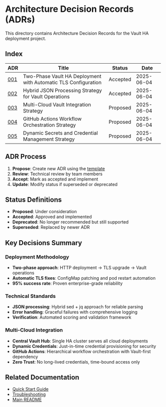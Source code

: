 # Architecture Decision Records (ADRs)

This directory contains Architecture Decision Records for the Vault HA deployment project.

## Index

| ADR | Title | Status | Date |
|-----|-------|--------|------|
| [001](001-two-phase-vault-deployment.md) | Two-Phase Vault HA Deployment with Automatic TLS Configuration | Accepted | 2025-06-04 |
| [002](002-json-processing-strategy.md) | Hybrid JSON Processing Strategy for Vault Operations | Accepted | 2025-06-04 |
| [003](003-multi-cloud-vault-integration.md) | Multi-Cloud Vault Integration Strategy | Proposed | 2025-06-04 |
| [004](004-github-actions-workflow-orchestration.md) | GitHub Actions Workflow Orchestration Strategy | Proposed | 2025-06-04 |
| [005](005-dynamic-secrets-credential-management.md) | Dynamic Secrets and Credential Management Strategy | Proposed | 2025-06-04 |

## ADR Process

1. **Propose**: Create new ADR using the [template](template.md)
2. **Review**: Technical review by team members
3. **Accept**: Mark as accepted and implement
4. **Update**: Modify status if superseded or deprecated

## Status Definitions

- **Proposed**: Under consideration
- **Accepted**: Approved and implemented
- **Deprecated**: No longer recommended but still supported
- **Superseded**: Replaced by newer ADR

## Key Decisions Summary

### Deployment Methodology
- **Two-phase approach**: HTTP deployment → TLS upgrade → Vault operations
- **Automatic TLS fixes**: ConfigMap patching and pod restart automation
- **95% success rate**: Proven enterprise-grade reliability

### Technical Standards
- **JSON processing**: Hybrid sed + jq approach for reliable parsing
- **Error handling**: Graceful failures with comprehensive logging
- **Verification**: Automated scoring and validation framework

### Multi-Cloud Integration
- **Central Vault Hub**: Single HA cluster serves all cloud deployments
- **Dynamic Credentials**: Just-in-time credential provisioning for security
- **GitHub Actions**: Hierarchical workflow orchestration with Vault-first dependency
- **Zero Trust**: No long-lived credentials, time-bound access only

## Related Documentation

- [Quick Start Guide](../guides/quick-start.md)
- [Troubleshooting](../troubleshooting/)
- [Main README](../../README.md)
